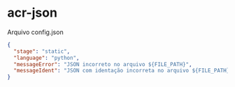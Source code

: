 # acr-json

Arquivo config.json

```json
{
  "stage": "static",
  "language": "python",
  "messageError": "JSON incorreto no arquivo ${FILE_PATH}",
  "messageIdent": "JSON com identação incorreta no arquivo ${FILE_PATH}\n```json\n${JSON_FORMATTED}\n```"
}
```
